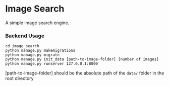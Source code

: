 # Image Search

A simple image search engine.



### Backend Usage

```
cd image_search
python manage.py makemigrations
python manage.py migrate
python manage.py init_data [path-to-image-folder] [number of images]
python manage.py runserver 127.0.0.1:8000
```

[path-to-image-folder] should be the absolute path of the `data/` folder in the root directory
